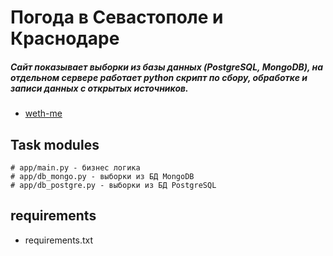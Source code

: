 # Погода в Севастополе и Краснодаре
##### Сайт показывает выборки из базы данных (PostgreSQL, MongoDB), на отдельном сервере работает python скрипт по сбору, обработке и записи данных с открытых источников.

- [weth-me](http://weth-me.ru)


## Task modules
```
# app/main.py - бизнес логика
# app/db_mongo.py - выборки из БД MongoDB
# app/db_postgre.py - выборки из БД PostgreSQL
```
## requirements
- requirements.txt
